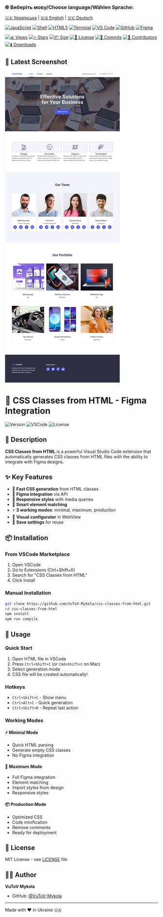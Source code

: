### 🌐 Виберіть мову/Choose language/Wählen Sprache:

[🇺🇦 Українська](README.md) | [🇬🇧 English](README.en.md) | [🇩🇪 Deutsch](README.de.md)

<!-- AUTOGEN:STATS -->
[![JavaScript](https://img.shields.io/badge/JavaScript-F7DF1E?style=for-the-badge&logo=javascript&logoColor=black)](https://developer.mozilla.org/en-US/docs/Web/JavaScript) [![Shell](https://img.shields.io/badge/Shell-000000?style=for-the-badge)]() [![HTML5](https://img.shields.io/badge/HTML5-E34F26?style=for-the-badge&logo=html5&logoColor=white)](https://developer.mozilla.org/en-US/docs/Web/HTML) [![Terminal](https://img.shields.io/badge/mac%20terminal-000000?style=for-the-badge&logo=apple&logoColor=white&labelColor=000000)](https://support.apple.com/guide/terminal/welcome/mac) [![VS Code](https://img.shields.io/badge/VS_Code-007ACC?style=for-the-badge&logo=visual-studio-code&logoColor=white)](https://code.visualstudio.com/) [![GitHub](https://img.shields.io/badge/GitHub-181717?style=for-the-badge&logo=github&logoColor=white)](https://github.com/) [![Figma](https://img.shields.io/badge/Figma-F24E1E?style=for-the-badge&logo=figma&logoColor=white)](https://www.figma.com/) 

[![📊 Views](https://img.shields.io/endpoint?url=https://raw.githubusercontent.com/VuToV-Mykola/css-classes-from-html/main/assets/db/visitors-badge.json)](https://github.com/VuToV-Mykola/css-classes-from-html/graphs/traffic)
[![⭐ Stars](https://img.shields.io/endpoint?url=https://raw.githubusercontent.com/VuToV-Mykola/css-classes-from-html/main/assets/db/likes-badge.json)](https://github.com/VuToV-Mykola/css-classes-from-html/actions/workflows/screenshot-and-visitor.yaml)
[![📦 Size](https://img.shields.io/endpoint?url=https://raw.githubusercontent.com/VuToV-Mykola/css-classes-from-html/main/assets/db/repo-size.json)](https://github.com/VuToV-Mykola/css-classes-from-html)
[![📄 License](https://img.shields.io/endpoint?url=https://raw.githubusercontent.com/VuToV-Mykola/css-classes-from-html/main/assets/db/repo-license.json)](https://github.com/VuToV-Mykola/css-classes-from-html/blob/main/LICENSE)
[![📝 Commits](https://img.shields.io/endpoint?url=https://raw.githubusercontent.com/VuToV-Mykola/css-classes-from-html/main/assets/db/commits-badge.json)](https://github.com/VuToV-Mykola/css-classes-from-html/commits)
[![👥 Contributors](https://img.shields.io/endpoint?url=https://raw.githubusercontent.com/VuToV-Mykola/css-classes-from-html/main/assets/db/contributors-badge.json)](https://github.com/VuToV-Mykola/css-classes-from-html/graphs/contributors)
[![⬇️ Downloads](https://img.shields.io/endpoint?url=https://raw.githubusercontent.com/VuToV-Mykola/css-classes-from-html/main/assets/db/downloads-badge.json)](https://github.com/VuToV-Mykola/css-classes-from-html/releases)

## 📸 Latest Screenshot
![Project Screenshot](./assets/screenshot.png)
<!-- END:AUTOGEN -->

# 🎨 CSS Classes from HTML - Figma Integration

![Version](https://img.shields.io/badge/version-2.0.0-blue)
![VSCode](https://img.shields.io/badge/VSCode-^1.85.0-blue)
![License](https://img.shields.io/badge/license-MIT-green)

## 📌 Description

**CSS Classes from HTML** is a powerful Visual Studio Code extension that automatically generates CSS classes from HTML files with the ability to integrate with Figma designs.

## ✨ Key Features

- 🚀 **Fast CSS generation** from HTML classes
- 🎨 **Figma integration** via API
- 📱 **Responsive styles** with media queries
- 🎯 **Smart element matching**
- ⚡ **3 working modes**: minimal, maximum, production
- 🔧 **Visual configurator** in WebView
- 💾 **Save settings** for reuse

## 📦 Installation

### From VSCode Marketplace
1. Open VSCode
2. Go to Extensions (Ctrl+Shift+X)
3. Search for "CSS Classes from HTML"
4. Click Install

### Manual Installation
```bash
git clone https://github.com/VuToV-Mykola/css-classes-from-html.git
cd css-classes-from-html
npm install
npm run compile
```

## 🚀 Usage

### Quick Start
1. Open HTML file in VSCode
2. Press `Ctrl+Shift+C` (or `Cmd+Shift+C` on Mac)
3. Select generation mode
4. CSS file will be created automatically!

### Hotkeys
- `Ctrl+Shift+C` - Show menu
- `Ctrl+Alt+C` - Quick generation
- `Ctrl+Shift+R` - Repeat last action

### Working Modes

#### ⚡ Minimal Mode
- Quick HTML parsing
- Generate empty CSS classes
- No Figma integration

#### 🚀 Maximum Mode
- Full Figma integration
- Element matching
- Import styles from design
- Responsive styles

#### 📦 Production Mode
- Optimized CSS
- Code minification
- Remove comments
- Ready for deployment

## 📝 License

MIT License - see [LICENSE](LICENSE) file

## 👨‍💻 Author

**VuToV Mykola**
- GitHub: [@VuToV-Mykola](https://github.com/VuToV-Mykola)

---

Made with ❤️ in Ukraine 🇺🇦
